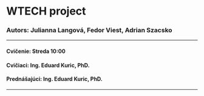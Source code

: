 # WTECH project
### Autors: Julianna Langová, Fedor Viest, Adrian Szacsko
---
#### Cvičenie: Streda 10:00
#### Cvičiaci: Ing. Eduard Kuric, PhD.
#### Prednášajúci: Ing. Eduard Kuric, PhD.
---
